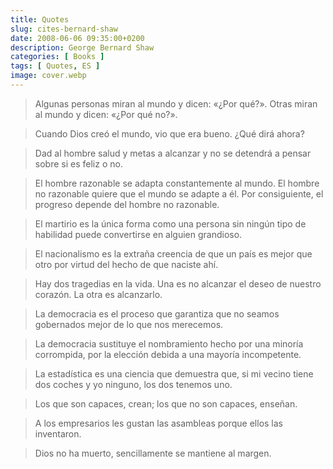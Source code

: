 ```yaml
---
title: Quotes
slug: cites-bernard-shaw
date: 2008-06-06 09:35:00+0200
description: George Bernard Shaw
categories: [ Books ]
tags: [ Quotes, ES ]
image: cover.webp
---
```


> Algunas personas miran al mundo y dicen: «¿Por qué?». Otras miran al mundo y dicen: «¿Por qué no?».

> Cuando Dios creó el mundo, vio que era bueno. ¿Qué dirá ahora?

> Dad al hombre salud y metas a alcanzar y no se detendrá a pensar sobre si es feliz o no.

> El hombre razonable se adapta constantemente al mundo. El hombre no razonable quiere que el mundo se adapte a él. Por consiguiente, el progreso depende del hombre no razonable.

> El martirio es la única forma como una persona sin ningún tipo de habilidad puede convertirse en alguien grandioso.

> El nacionalismo es la extraña creencia de que un país es mejor que otro por virtud del hecho de que naciste ahí.

> Hay dos tragedias en la vida. Una es no alcanzar el deseo de nuestro corazón. La otra es alcanzarlo.

> La democracia es el proceso que garantiza que no seamos gobernados mejor de lo que nos merecemos.

> La democracia sustituye el nombramiento hecho por una minoría corrompida, por la elección debida a una mayoría incompetente.

> La estadística es una ciencia que demuestra que, si mi vecino tiene dos coches y yo ninguno, los dos tenemos uno.

> Los que son capaces, crean; los que no son capaces, enseñan.

> A los empresarios les gustan las asambleas porque ellos las inventaron.

> Dios no ha muerto, sencillamente se mantiene al margen.
